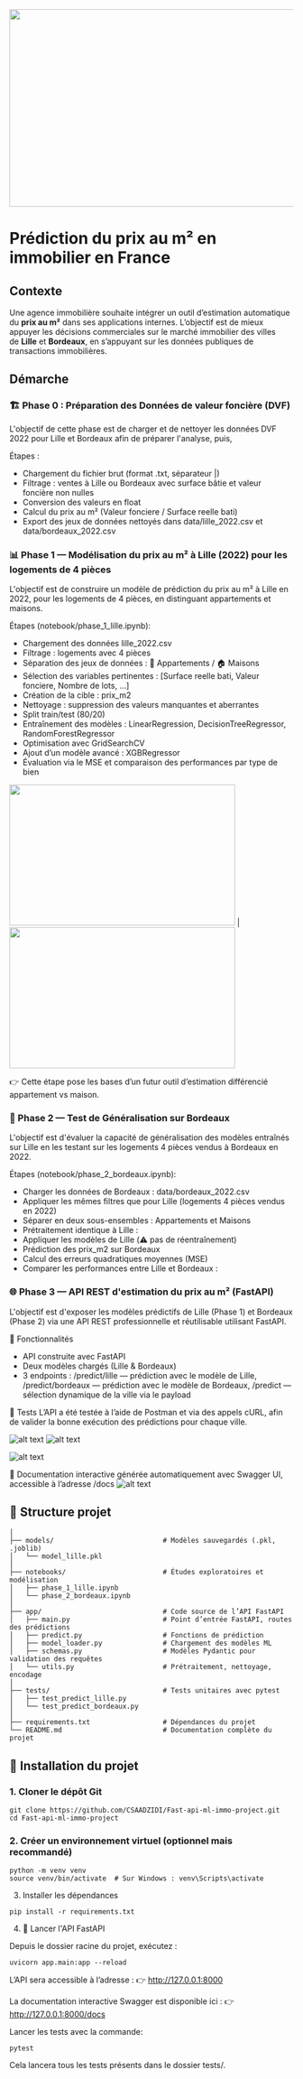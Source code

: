 <img src="img/banner_img.png" width="900" height ="350" />

# Prédiction du prix au m² en immobilier en France

## Contexte

Une agence immobilière souhaite intégrer un outil d’estimation automatique du **prix au m²** dans ses applications internes. L’objectif est de mieux appuyer les décisions commerciales sur le marché immobilier des villes de **Lille** et **Bordeaux**, en s’appuyant sur les données publiques de transactions immobilières.

## Démarche 

### 🏗️ Phase 0 : Préparation des Données de valeur foncière (DVF) 
L'objectif de cette phase est de charger et de nettoyer les données DVF 2022 pour Lille et Bordeaux afin de préparer l'analyse, puis, 

Étapes :

- Chargement du fichier brut (format .txt, séparateur |)
- Filtrage : ventes à Lille ou Bordeaux avec surface bâtie et valeur foncière non nulles
- Conversion des valeurs en float
- Calcul du prix au m² (Valeur fonciere / Surface reelle bati)
- Export des jeux de données nettoyés dans data/lille_2022.csv et data/bordeaux_2022.csv

### 📊 Phase 1 — Modélisation du prix au m² à Lille (2022) pour les logements de 4 pièces

L'objectif est de construire un modèle de prédiction du prix au m² à Lille en 2022, pour les logements de 4 pièces, en distinguant appartements et maisons.

Étapes (notebook/phase_1_lille.ipynb):

- Chargement des données lille_2022.csv
- Filtrage : logements avec 4 pièces
- Séparation des jeux de données : 🏢 Appartements / 🏠 Maisons
- Sélection des variables pertinentes : [Surface reelle bati, Valeur fonciere, Nombre de lots, ...]
- Création de la cible : prix_m2 
- Nettoyage : suppression des valeurs manquantes et aberrantes
- Split train/test (80/20)
- Entraînement des modèles : LinearRegression, DecisionTreeRegressor, RandomForestRegressor
- Optimisation avec GridSearchCV
- Ajout d’un modèle avancé : XGBRegressor
- Évaluation via le MSE et comparaison des performances par type de bien

<img src="img/image_cmp_mse_maison.png" width="400" height ="250" /> | <img src="img/image_cmp_mse_appart.png" width="400" height ="250" />

👉 Cette étape pose les bases d’un futur outil d’estimation différencié appartement vs maison.

### 🧪 Phase 2 — Test de Généralisation sur Bordeaux
L'objectif est d'évaluer la capacité de généralisation des modèles entraînés sur Lille en les testant sur les logements 4 pièces vendus à Bordeaux en 2022.

Étapes (notebook/phase_2_bordeaux.ipynb):

- Charger les données de Bordeaux : data/bordeaux_2022.csv
- Appliquer les mêmes filtres que pour Lille (logements 4 pièces vendus en 2022)
- Séparer en deux sous-ensembles : Appartements et Maisons
- Prétraitement identique à Lille :
- Appliquer les modèles de Lille (⚠️ pas de réentraînement)
- Prédiction des prix_m2 sur Bordeaux
- Calcul des erreurs quadratiques moyennes (MSE)
- Comparer les performances entre Lille et Bordeaux :



### 🌐 Phase 3 — API REST d'estimation du prix au m² (FastAPI)
L'objectif est d'exposer les modèles prédictifs de Lille (Phase 1) et Bordeaux (Phase 2) via une API REST professionnelle et réutilisable utilisant FastAPI.

🚀 Fonctionnalités

- API construite avec FastAPI
- Deux modèles chargés (Lille & Bordeaux)
- 3 endpoints :
      /predict/lille — prédiction avec le modèle de Lille,
      /predict/bordeaux — prédiction avec le modèle de Bordeaux,
      /predict — sélection dynamique de la ville via le payload




🔧 Tests
L’API a été testée à l’aide de Postman et via des appels cURL, afin de valider la bonne exécution des prédictions pour chaque ville.

![alt text](img/image_postman.png)
![alt text](img/image_postman_predict.png)

![alt text](img/image_curl.png)



📝 Documentation interactive générée automatiquement avec Swagger UI, accessible à l’adresse /docs
![alt text](img/image_swaggerui.png)



## 📁 Structure projet

```
│
├── models/                           # Modèles sauvegardés (.pkl, .joblib)
│   └── model_lille.pkl
│
├── notebooks/                        # Études exploratoires et modélisation
│   ├── phase_1_lille.ipynb
│   └── phase_2_bordeaux.ipynb
│
├── app/                              # Code source de l’API FastAPI
│   ├── main.py                       # Point d’entrée FastAPI, routes des prédictions
│   ├── predict.py                    # Fonctions de prédiction
│   ├── model_loader.py               # Chargement des modèles ML
│   ├── schemas.py                    # Modèles Pydantic pour validation des requêtes
│   └── utils.py                      # Prétraitement, nettoyage, encodage
│
├── tests/                            # Tests unitaires avec pytest
│   ├── test_predict_lille.py
│   └── test_predict_bordeaux.py
│
├── requirements.txt                  # Dépendances du projet
└── README.md                         # Documentation complète du projet

```


## 🔧 Installation du projet

### 1. Cloner le dépôt Git

```
git clone https://github.com/CSAADZIDI/Fast-api-ml-immo-project.git
cd Fast-api-ml-immo-project
```

### 2. Créer un environnement virtuel (optionnel mais recommandé)

```
python -m venv venv
source venv/bin/activate  # Sur Windows : venv\Scripts\activate
```

3. Installer les dépendances

```
pip install -r requirements.txt
```
4. 🚀 Lancer l'API FastAPI

Depuis le dossier racine du projet, exécutez :

```
uvicorn app.main:app --reload
```

L’API sera accessible à l’adresse :
👉 http://127.0.0.1:8000

La documentation interactive Swagger est disponible ici :
👉 http://127.0.0.1:8000/docs


Lancer les tests avec la commande:
```
pytest
```
Cela lancera tous les tests présents dans le dossier tests/.